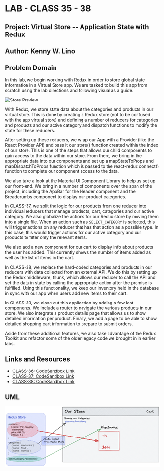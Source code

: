 # LAB - CLASS 35 - 38

## Project: Virtual Store -- Application State with Redux

## Author: Kenny W. Lino

## Problem Domain

In this lab, we begin working with Redux in order to store global state information in a Virtual Store app. We are tasked to build this app from scratch using the lab directions and following visual as a guide.

  ![Store Preview](https://codefellows.github.io/code-401-javascript-guide/curriculum/class-36/lab/preview.png)

With Redux, we store state data about the categories and products in our virtual store. This is done by creating a Redux store (not to be confused with the app virtual store) and defining a number of reducers for categories and products and our active category and dispatch functions to modify the state for these reducers.

After setting up these reducers, we wrap our App with a Provider (like the React Provider API) and pass it our store() function created within the index of our store. This is one of the steps that allows our child components to gain access to the data within our store. From there, we bring in the appropriate data into our components and set up a mapStateToProps and mapDispatchToProps function which is passed to the react-redux connect() function to complete our component access to the data.

We also take a look at the Material UI Component Library to help us set up our front-end. We bring in a number of components over the span of the project, including the AppBar for the Header component and the Breadcrumbs component to display our product categories.

In CLASS-37, we split the logic for our products from one reducer into individual reducers that manage products, cart, categories and our active category. We also globalize the actions for our Redux store by moving them into a single file. When an action such as `SELECT_CATEGORY` is selected, this will trigger actions on any reducer that has that action as a possible type. In this case, this would trigger actions for our active category and our products to filter only the relevant items.

We also add a new component for our cart to display info about products the user has added. This currently shows the number of items added as well as the list of items in the cart.

In CLASS-38, we replace the hard-coded categories and products in our reducers with data collected from an external API. We do this by setting up the Redux middleware, thunk, which allows our reducer to call the API and set the data in state by calling the appropriate action after the promise is fulfilled. Using this functionality, we keep our inventory held in the database in sync with our app when users add new items to their cart.  

In CLASS-39, we close out this application by adding a few last components. We include a router to navigate the various products in our store. We also integrate a product details page that allows us to show detailed information per product. Finally, we add a page to be able to show detailed shopping cart information to prepare to submit orders. 

Aside from these additional features, we also take advantage of the Redux Toolkit and refactor some of the older legacy code we brought in in earlier labs.

## Links and Resources

* [CLASS-36: CodeSandbox Link](https://1olmp4-3000.preview.csb.app/)
* [CLASS-37: CodeSandbox Link](https://gw8zvn-3000.preview.csb.app/)
* [CLASS-38: CodeSandbox Link](https://5wmsfr-3000.preview.csb.app/)

## UML

![CLASS-36 UML](./assets/CLASS-36_Virtual_Store.excalidraw.png)